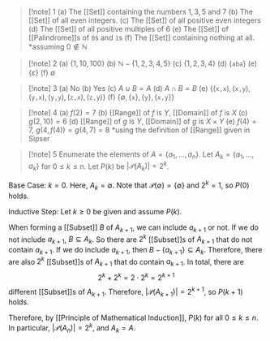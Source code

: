 >[!note] 1
(a) The [[Set]] containing the numbers $1,3,5$ and $7$
(b) The [[Set]] of all even integers.
(c) The [[Set]] of all positive even integers
(d) The [[Set]] of all positive multiples of $6$
(e) The [[Set]] of [[Palindrome]]s of $\texttt{0}$s and $\texttt{1}$s 
(f) The [[Set]] containing nothing at all.
\*assuming $0\notin \mathbb{N}$

>[!note] 2
(a) $\{1,10,100\}$
(b) $\mathbb{N}-\{1,2,3,4,5\}$
(c) $\{1,2,3,4\}$
(d) $\{\texttt{aba}\}$
(e) $\{\varepsilon\}$
(f) $\emptyset$

>[!note] 3
(a) No 
(b) Yes
(c) $A\cup B=A$
(d) $A\cap B=B$
(e) $\{(\texttt{x,x}),(\texttt{x,y}),(\texttt{y,x}),(\texttt{y,y}),(\texttt{z,x}),(\texttt{z,y})\}$
(f) $\{\emptyset,\{\texttt{x}\},\{\texttt{y}\},\{\texttt{x,y}\}\}$

>[!note] 4
(a) $f(2)=7$
(b) [[Range]] of $f$ is $Y$, [[Domain]] of $f$ is $X$
(c) $g(2,10)=6$
(d) [[Range]] of $g$ is $Y$, [[Domain]] of $g$ is $X\times Y$
(e) $f(4)=7$, $g(4,f(4))=g(4,7)=8$
\*using the definition of [[Range]] given in Sipser

>[!note] 5
Enumerate the elements of $A=\{a_{1},\ldots,a_{n}\}$. Let $A_{k}=\{a_{1},\ldots,a_{k}\}$ for $0\le k\le n$. Let $P(k)$ be $|\mathcal{P}(A_{k})|=2^{k}$.
>
Base Case: $k=0$. 
Here, $A_{k}=\emptyset$. Note that $\mathcal{P}(\emptyset)=\{\emptyset\}$ and $2^{k}=1$, so $P(0)$ holds.
>
Inductive Step: Let $k≥0$ be given and assume $P(k)$.
>
When forming a [[Subset]] $B$ of $A_{k+1}$, we can include $a_{k+1}$ or not. If we do not include $a_{k+1}$, $B\subseteq A_{k}$. So there are $2^{k}$ [[Subset]]s of $A_{k+1}$ that do not contain $a_{k+1}$. If we do include $a_{k+1}$, then $B-\{a_{k+1}\}\subseteq A_{k}$. Therefore, there are also $2^{k}$ [[Subset]]s of $A_{k+1}$ that do contain $a_{k+1}$. In total, there are $$2^{k}+2^{k}=2\cdot 2^{k}=2^{k+1}$$different [[Subset]]s of $A_{k+1}$. Therefore, $|\mathcal{P}(A_{k+1})|=2^{k+1}$, so $P(k+1)$ holds.
>
Therefore, by [[Principle of Mathematical Induction]], $P(k)$ for all $0\le k\le n$. In particular, $|\mathcal{P}(A_{n})|=2^k$, and $A_{k}=A$.


